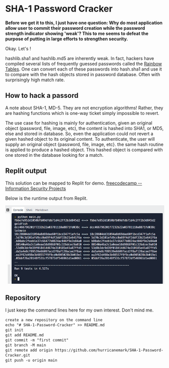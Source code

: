 # SHA-1 Password Cracker

**Before we get it to this, I just have one question:  Why do most application allow user to commit their password creation while the password strength indicator showing 'weak'?
This to me seems to defeat the purpose of putting in large efforts to strengthen security.**

Okay.  Let's !

hashlib.sha1 and hashlib.md5 are inherently weak.  In fact, hackers have compiled several lists of frequently guessed passwords called the [Rainbow Tables](http://project-rainbowcrack.com/table.htm).  One can convert each of these passwords into hash.sha1 and use it to compare with the hash objects stored in password database.  Often with surprisingly high match rate.


## How to hack a passord

A note about SHA-1, MD-5.  They are not encryption algorithms!  Rather, they are hashing functions which is one-way ticket simply impossible to revert.

The use case for hashing is mainly for authentication, given an original object (password, file, image, etc), the content is hashed into SHA1, or MD5, else and stored in database.  So, even the application could not revert a given hashed object to its original content.
To authenticate, the user will supply an original object {password, file, image, etc}.  the same hash routine is applied to produce a hashed object.  This hashed object is compared with one stored in the database looking for a match.


## Replit output

This solution can be mapped to Replit for demo.
[freecodecamp -- Information Security Projects](https://www.freecodecamp.org/learn/information-security/information-security-projects/sha-1-password-cracker)


Below is the runtime output from Replit.


![on replit](./ReplitOutput.PNG)

## Repository 

I just keep the command lines here for my own interest.  Don't mind me.

```
create a new repository on the command line
echo "# SHA-1-Password-Cracker" >> README.md
git init
git add README.md
git commit -m "first commit"
git branch -M main
git remote add origin https://github.com/hurricanemark/SHA-1-Password-Cracker.git
git push -u origin main
```
